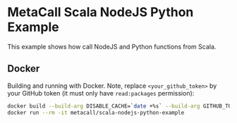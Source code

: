 # MetaCall Scala NodeJS Python Example

This example shows how call NodeJS and Python functions from Scala.

## Docker

Building and running with Docker. Note, replace `<your_github_token>` by your GitHub token (it must only have `read:packages` permission):

```bash
docker build --build-arg DISABLE_CACHE=`date +%s` --build-arg GITHUB_TOKEN=<your_github_token> -t metacall/scala-nodejs-python-example .
docker run --rm -it metacall/scala-nodejs-python-example
```
